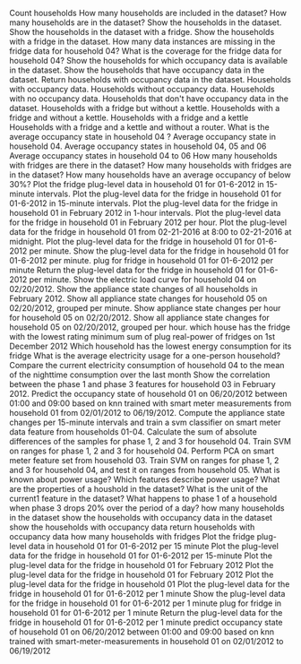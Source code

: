 Count households
How many households are included in the dataset?
How many households are in the dataset?
Show the households in the dataset.
Show the households in the dataset with a fridge.
Show the households with a fridge in the dataset.
How many data instances are missing in the fridge data for household 04?
What is the coverage for the fridge data for household 04?
Show the households for which occupancy data is available in the dataset.
Show the households that have occupancy data in the dataset.
Return households with occupancy data in the dataset.
Households with occupancy data.
Households without occupancy data.
Households with no occupancy data.
Households that don't have occupancy data in the dataset.
Households with a fridge but without a kettle.
Households with a fridge and without a kettle.
Households with a fridge and a kettle
Households with a fridge and a kettle and without a router.
What is the average occupancy state in household 04 ?
Average occupancy state in household 04.
Average occupancy states in household 04, 05 and 06
Average occupancy states in household 04 to 06
How many households with fridges are there in the dataset?
How many households with fridges are in the dataset?
How many households have an average occupancy of below 30%?
Plot the fridge plug-level data in household 01 for 01-6-2012 in 15-minute intervals.
Plot the plug-level data for the fridge in household 01 for 01-6-2012 in 15-minute intervals.
Plot the plug-level data for the fridge in household 01 in February 2012 in 1-hour intervals.
Plot the plug-level data for the fridge in household 01 in February 2012 per hour.
Plot the plug-level data for the fridge in household 01 from 02-21-2016 at 8:00 to 02-21-2016 at midnight.
Plot the plug-level data for the fridge in household 01 for 01-6-2012 per minute.
Show the plug-level data for the fridge in household 01 for 01-6-2012 per minute.
plug for fridge in household 01 for 01-6-2012 per minute
Return the plug-level data for the fridge in household 01 for 01-6-2012 per minute.
Show the electric load curve for household 04 on 02/20/2012.
Show the appliance state changes of all households in February 2012.
Show all appliance state changes for household 05 on 02/20/2012, grouped per minute.
Show appliance state changes per hour for household 05 on 02/20/2012.
Show all appliance state changes for household 05 on 02/20/2012, grouped per hour.
which house has the fridge with the lowest rating
minimum sum of plug real-power of fridges on 1st December 2012
Which household has the lowest energy consumption for its fridge
What is the average electricity usage for a one-person household?
Compare the current electricity consumption of household 04 to the mean of the nighttime consumption over the last month
Show the correlation between the phase 1 and phase 3 features for household 03 in February 2012.
Predict the occupancy state of household 01 on 06/20/2012 between 01:00 and 09:00 based on knn trained with smart meter measurements from household 01 from 02/01/2012 to 06/19/2012.
Compute the appliance state changes per 15-minute intervals and train a svm classifier on smart meter data feature from households 01-04.
Calculate the sum of absolute differences of the samples for phase 1, 2 and 3 for household 04.
Train SVM on ranges for phase 1, 2 and 3 for household 04.
Perform PCA on smart meter feature set from household 03.
Train SVM on ranges for phase 1, 2 and 3 for household 04, and test it on ranges from household 05.
What is known about power usage?
Which features describe power usage?
What are the properties of a houshold in the dataset?
What is the unit of the current1 feature in the dataset?
What happens to phase 1 of a household when phase 3 drops 20% over the period of a day?
how many households in the dataset
show the households with occupancy data in the dataset
show the households with occupancy data
return households with occupancy data
how many households with fridges
Plot the fridge plug-level data in household 01 for 01-6-2012 per 15 minute
Plot the plug-level data for the fridge in household 01 for 01-6-2012 per 15-minute
Plot the plug-level data for the fridge in household 01 for February 2012
Plot the plug-level data for the fridge in household 01 for February 2012
Plot the plug-level data for the fridge in household 01
Plot the plug-level data for the fridge in household 01 for 01-6-2012 per 1 minute
Show the plug-level data for the fridge in household 01 for 01-6-2012 per 1 minute
plug for fridge in household 01 for 01-6-2012 per 1 minute
Return the plug-level data for the fridge in household 01 for 01-6-2012 per 1 minute
predict occupancy state of household 01 on 06/20/2012 between 01:00 and 09:00 based on knn trained with smart-meter-measurements in household 01 on 02/01/2012 to 06/19/2012
